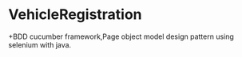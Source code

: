 # VehicleRegistration
+BDD cucumber framework,Page object model design pattern using selenium with java.

